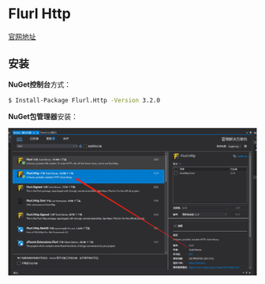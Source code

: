 # Flurl Http

[官网地址](https://flurl.dev/)

## 安装

**NuGet控制台**方式：

```bash
$ Install-Package Flurl.Http -Version 3.2.0
```

**NuGet包管理器**安装：

![NuGet包管理器安装FlurlHttp包](assets/images/NuGet包管理器安装FlurlHttp包.png)
